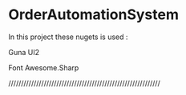 # OrderAutomationSystem
In this project these nugets is used :  

Guna UI2 

Font Awesome.Sharp

////////////////////////////////////////////////////////////
